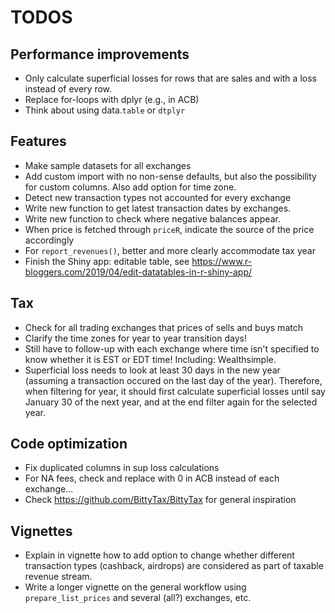 # TODOS

## Performance improvements

- Only calculate superficial losses for rows that are sales and with a loss instead of every row.
- Replace for-loops with dplyr (e.g., in ACB)
- Think about using data.`table` or `dtplyr`

## Features

- Make sample datasets for all exchanges
- Add custom import with no non-sense defaults, but also the possibility for custom columns. Also add option for time zone.
- Detect new transaction types not accounted for every exchange
- Write new function to get latest transaction dates by exchanges.
- Write new function to check where negative balances appear.
- When price is fetched through `priceR`, indicate the source of the price accordingly
- For `report_revenues()`, better and more clearly accommodate tax year
- Finish the Shiny app: editable table, see <https://www.r-bloggers.com/2019/04/edit-datatables-in-r-shiny-app/>

## Tax

- Check for all trading exchanges that prices of sells and buys match
- Clarify the time zones for year to year transition days!
- Still have to follow-up with each exchange where time isn't specified to know whether it is EST or EDT time! Including: Wealthsimple.
- Superficial loss needs to look at least 30 days in the new year (assuming a transaction occured on the last day of the year). Therefore, when filtering for year, it should first calculate superficial losses until say January 30 of the next year, and at the end filter again for the selected year.

## Code optimization

- Fix duplicated columns in sup loss calculations
- For NA fees, check and replace with 0 in ACB instead of each exchange...
- Check <https://github.com/BittyTax/BittyTax> for general inspiration

## Vignettes

- Explain in vignette how to add option to change whether different transaction types (cashback, airdrops) are considered as part of taxable revenue stream.
- Write a longer vignette on the general workflow using `prepare_list_prices` and several (all?) exchanges, etc.